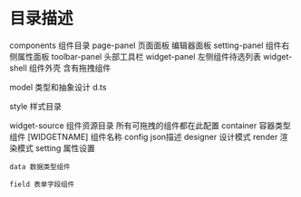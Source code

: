 # 目录描述

components 组件目录
    page-panel 页面面板 编辑器面板
    setting-panel 组件右侧属性面板
    toolbar-panel 头部工具栏
    widget-panel 左侧组件待选列表
    widget-shell 组件外壳 含有拖拽组件

model 类型和抽象设计 d.ts

style 样式目录

widget-source 组件资源目录 所有可拖拽的组件都在此配置
    container 容器类型组件
        [WIDGETNAME]   组件名称
            config json描述
            designer 设计模式
            render 渲染模式
            setting 属性设置

    data 数据类型组件

    field 表单字段组件

# 